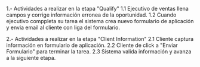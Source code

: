 1.- Actividades a realizar en la etapa "Qualify"
   1.1 Ejecutivo de ventas llena campos y corrige información erronea de la oportunidad.
   1.2 Cuando ejecutivo comppleta su tarea el sistema crea nuevo formulario de aplicación y envia email al cliente con liga del formulario.

2.- Actividades a realizar en la etapa "Client Information"
   2.1 Cliente captura información en formulario de aplicación.
   2.2 Cliente de click a "Enviar Formulario" para terminar la tarea.
   2.3 Sistema valida información y avanza a la siguiente etapa.   